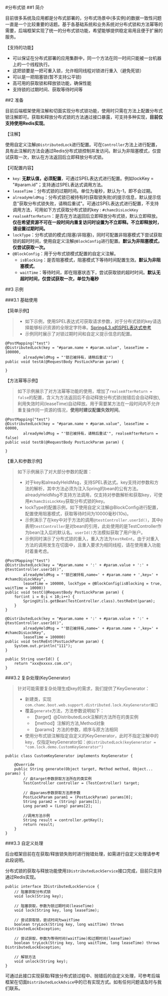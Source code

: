 #分布式锁
##1 简介

目前很多系统及应用都是分布式部署的，分布式场景中(多实例)的数据一致性问题一直是一个比较重要的话题。基于各基础系统和业务系统对分布式锁和方法幂等的需要，后端框架实现了统一的分布式锁功能，希望能够提供稳定易用且便于扩展的服务。

【支持的功能】

- 可以保证在分布式部署的应用集群中，同一个方法在同一时间只能被一台机器上的一个线程执行。
- 这把锁要是一把可重入锁，允许相同线程对锁进行重入（避免死锁）
- 可以是一把阻塞锁(暂不支持公平锁)
- 高可用的获取锁和释放锁功能，确保性能
- 支持锁的过期时间、获取等待时间等

##2 准备

目前后端框架使用注解和切面实现分布式锁功能，使用时只需在方法上配置分布式锁注解即可。获取和释放分布式锁的方法通过接口暴露，可支持多种实现，**目前仅支持使用Redis实现**。

【注解】

使用自定义注解`@DistributedLock`进行配置。可在`Controller`方法上进行配置，具有此注解的方法会通过Redis分布式锁控制并发访问。默认为非阻塞模式，仅尝试获取一次，默认在方法返回后立即释放分布式锁。

【可配置内容】

- `key`: **无默认值，必须配置**，可通过SPEL表达式进行配置。例如lockKey = "#param.id"；支持通过SPEL表达式调用方法。
- `leaseTime`：分布式锁的过期时间。单位为毫秒，默认为-1，即不会过期。
- `alreadyHeldMsg`：分布式锁已被持有时(获取锁失败)的提示信息，默认提示信息"获取分布式锁失败，请稍后重试"。可通过SPEL表达式进行配置，不支持调用方法，可用如下方式获取分布式锁的key :  `#chamcDisLockKey`
- `realseAfterReturn`：是否在方法返回后立即释放分布式锁，默认立即释放。**仅在希望资源不可在一段时间内重复访问时设置为不立即释。不立即释放时，请设置过期时间。**
- `lockType`：分布式锁的模式(阻塞/非阻塞)，同时可配置非阻塞模式下尝试获取锁的超时时间，使用自定义注解`@BlockConfig`进行配置。**默认为非阻塞模式，仅尝试获取一次。**
- `@BlockConfig`：用于分布式锁模式配置的自定义注解。
	- `isBlocking`：是否阻塞模式，阻塞模式下等待时间配置生效。**默认为非阻塞模式**。
	- `waitTime`：等待时间，即在阻塞状态下，尝试获取锁的超时时间。**默认无超时时间，仅尝试获取一次，单位为毫秒**

##3 示例

###3.1 基础使用

【简单示例】

> - 如下示例，使用SPEL表达式可获取请求参数，对于分布式锁的key请选择能够标识资源的全限定字符串。[Spring4.3.x的SPEL表达式参考](https://docs.spring.io/spring-framework/docs/4.3.x/spring-framework-reference/html/expressions.html "Spring的SPEL表达式参考")
> - 示例同时展示了对锁过期时间和自定义提示信息的配置。

	@PostMapping("test")
	@DistributedLock(key = "#param.name + #param.value", leaseTime = 100000, 
			alreadyHeldMsg = "'锁已被持有，请稍后重试'")
	public void testA(@RequestBody PostLockParam param) {

	}

【方法幂等示例】

> 如下示例展示了对方法幂等功能的使用，增加了`realseAfterReturn = false`的配置，含义为方法返回后不自动释放分布式锁(抛错后会自动释放),利用失效时间(leaseTime)自动释放。用于需要某方法在一段时间内不允许重复操作同一资源的情况，**使用时建议配置失效时间**。

	@PostMapping("test")
	@DistributedLock(key = "#param.name + #param.value", leaseTime = 60000, 
			alreadyHeldMsg = "'锁已被持有，请稍后重试'", realseAfterReturn = false)
	public void testB(@RequestBody PostLockParam param) {

	}


【重入和参数示例】

> 如下示例展示了对大部分参数的配置：
> 
> - 对于key和alreadyHeldMsg，支持SPEL表达式。key支持对参数和方法的解析，其中方法必须为注入Spring的bean的公有方法。alreadyHeldMsg不支持方法调用，仅支持对参数解析和获取key，可使用`#chamcDisLockKey`获取分布式锁的key。
> - lockType的配置示例，如下使用自定义注解@BlockConfig进行配置，配置使用阻塞模式，获取等待时间为10000毫秒(10s)。
> - 示例演示了在key中对于方法的调用`@testController.userId()`，其中`@`表明`testController`是对bean的引用，此处使用的是TestController作为bean注入后的默认名。`userId()`方法模拟获取了用户账户。
> - 示例同时演示了分布式锁的重入，重入方法为`testReEnt`。由于对重入方法的调用发生在切面中，且重入要求为相同线程，请在使用重入功能时着重考虑。

	@PostMapping("test")
	@DistributedLock(key = "#param.name + ':' + #param.value + ':' + @testController.userId()",
			alreadyHeldMsg = "'锁已被持有,name=' + #param.name + ',key=' + #chamcDisLockKey", 
			leaseTime = 100000, lockType = @BlockConfig(isBlocking = true, waitTime = 10000))
	public void testC(@RequestBody PostLockParam param) {
		for(int i = 0;i < 10;i++) {
			SpringUtils.getBean(TestController.class).testReEnt(param);
		}
	}
	
	@DistributedLock(key = "#param.name + ':' + #param.value + ':' + @testController.userId()",
			alreadyHeldMsg = "'锁已被持有,name=' + #param.name + ',key=' + #chamcDisLockKey", 
			leaseTime = 100000)
	public void testReEnt(PostLockParam param) {
		System.out.println("111");
	}

	public String userId() {
		return "xxx@xxxxx.com.cn";
	}

###3.2 复杂处理(KeyGenerator)
> 针对可能需要复杂处理生成key的需求，我们提供了KeyGenerator：
> 
> - 新建类，实现`com.chamc.boot.web.support.distributed.lock.KeyGenerator接口`
> - 覆盖`generate`方法，方法参数说明如下：
>     - 【target】@DistributedLock注解的方法所在的类实例
>     - 【method】注解的方法,Method对象
>     - 【params】方法的参数，顺序与原方法相同
> - 使用分布式锁注解指定自定义的KeyGenerator，此时不指定注解中的key，仅指定keyGenerator如：`@DistributedLock(keyGenerator = "com.lock.demo.CustomKeyGenerator")`

	public class CustomKeyGenerator implements KeyGenerator {
	
		@Override
		public String generate(Object target, Method method, Object... params) {
			// 由target参数获取方法所在的类实例
			TestController controller = (TestController) target;
			
			// 由params参数获取方法原参数
			PostLockParam param1 = (PostLockParam) params[0];
			String param2 = (String) params[1];
			Long param3 = (Long) params[2];
			
			//调用方法示例
			String result = controller.getKey();
			return result;
		}
	}

###3.3 自定义处理

后台框架目前在在获取/释放锁失败时进行抛错处理，如需进行自定义处理请参考此段说明。

分布式锁的获取与释放功能使用`IDistributedLockService`接口完成，目前只支持通过Redis实现。

	public interface IDistributedLockService {
		// 阻塞获取分布式锁
		void lock(String key);

		// 阻塞获取，参数为锁过期时间(leaseTime)
		void lock(String key, long leaseTime);

		// 尝试获取锁，尝试时间为waitTime
		boolean tryLock(String key, long waitTime) throws DistributedLockException;

		// 尝试获取，参数为等待时间(waitTime)和过期时间(leaseTime)
		boolean tryLock(String key, long waitTime, long leaseTime) throws DistributedLockException;

		// 解锁方法
		void unlock(String key);
	}

可通过此接口实现获取/释放分布式锁过程中、抛错后的自定义处理，可参考后端框架在切面`DistributedLockAdvice`中的已有实现方式。如有任何问题请及时与我们联系。